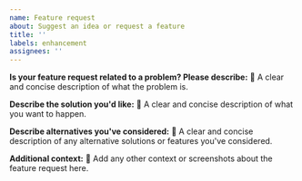 ```yaml
---
name: Feature request
about: Suggest an idea or request a feature
title: ''
labels: enhancement
assignees: ''
---
```


**Is your feature request related to a problem? Please describe:**
📝 A clear and concise description of what the problem is.

**Describe the solution you'd like:**
📝 A clear and concise description of what you want to happen.

**Describe alternatives you've considered:**
📝 A clear and concise description of any alternative solutions or features you've considered.

**Additional context:**
📝 Add any other context or screenshots about the feature request here.
